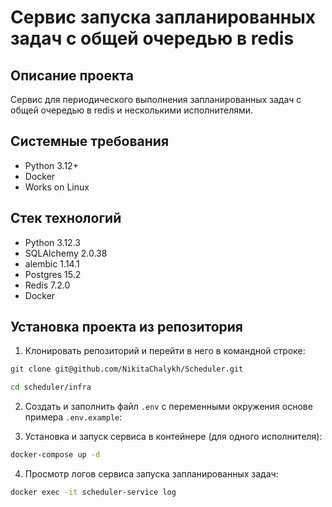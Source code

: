 Сервис запуска запланированных задач с общей очередью в redis
=====

Описание проекта
----------
Сервис для периодического выполнения запланированных задач с общей очередью в redis и несколькими исполнителями.

Системные требования
----------

* Python 3.12+
* Docker
* Works on Linux

Стек технологий
----------

* Python 3.12.3
* SQLAlchemy 2.0.38
* alembic 1.14.1
* Postgres 15.2
* Redis 7.2.0
* Docker

Установка проекта из репозитория
----------
1. Клонировать репозиторий и перейти в него в командной строке:
```bash 
git clone git@github.com/NikitaChalykh/Scheduler.git

cd scheduler/infra
```

2. Создать и заполнить файл ```.env``` с переменными окружения основе примера ```.env.example```:


3. Установка и запуск сервиса в контейнере (для одного исполнителя):
```bash 
docker-compose up -d
```

4. Просмотр логов сервиса запуска запланированных задач:
```bash 
docker exec -it scheduler-service log
```
